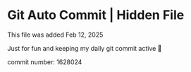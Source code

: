 # Git Auto Commit | Hidden File

This file was added Feb 12, 2025

Just for fun and keeping my daily git commit active 🤪

commit number: 1628024
